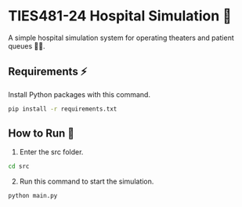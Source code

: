 # TIES481-24 Hospital Simulation 🏥

A simple hospital simulation system for operating theaters and patient queues 👨‍⚕️.

## Requirements ⚡

Install Python packages with this command.

```bash
pip install -r requirements.txt
```

## How to Run 🚀

1. Enter the src folder.

```bash
cd src
```

2. Run this command to start the simulation.

```bash
python main.py
```
